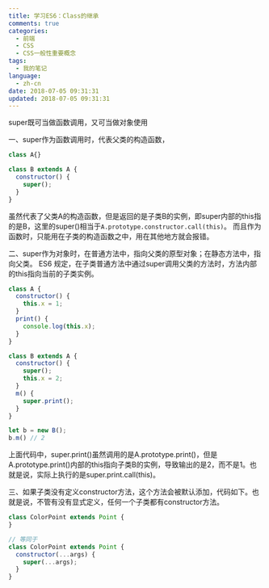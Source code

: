 ```yaml
---
title: 学习ES6：Class的继承
comments: true
categories:
  - 前端
  - CSS
  - CSS一般性重要概念
tags:
  - 我的笔记
language:
  - zh-cn
date: 2018-07-05 09:31:31
updated: 2018-07-05 09:31:31
---
```


super既可当做函数调用，又可当做对象使用


一、super作为函数调用时，代表父类的构造函数，
```js
class A{}

class B extends A {
  constructor() {
    super();
  }
}
```
虽然代表了父类A的构造函数，但是返回的是子类B的实例，即super内部的this指的是B，这里的super()相当于`A.prototype.constructor.call(this)`。
而且作为函数时，只能用在子类的构造函数之中，用在其他地方就会报错。

二、super作为对象时，在普通方法中，指向父类的原型对象；在静态方法中，指向父类。
ES6 规定，在子类普通方法中通过super调用父类的方法时，方法内部的this指向当前的子类实例。
```js
class A {
  constructor() {
    this.x = 1;
  }
  print() {
    console.log(this.x);
  }
}

class B extends A {
  constructor() {
    super();
    this.x = 2;
  }
  m() {
    super.print();
  }
}

let b = new B();
b.m() // 2
```
上面代码中，super.print()虽然调用的是A.prototype.print()，但是A.prototype.print()内部的this指向子类B的实例，导致输出的是2，而不是1。也就是说，实际上执行的是super.print.call(this)。

三、如果子类没有定义constructor方法，这个方法会被默认添加，代码如下。也就是说，不管有没有显式定义，任何一个子类都有constructor方法。
```js
class ColorPoint extends Point {
}

// 等同于
class ColorPoint extends Point {
  constructor(...args) {
    super(...args);
  }
}
```